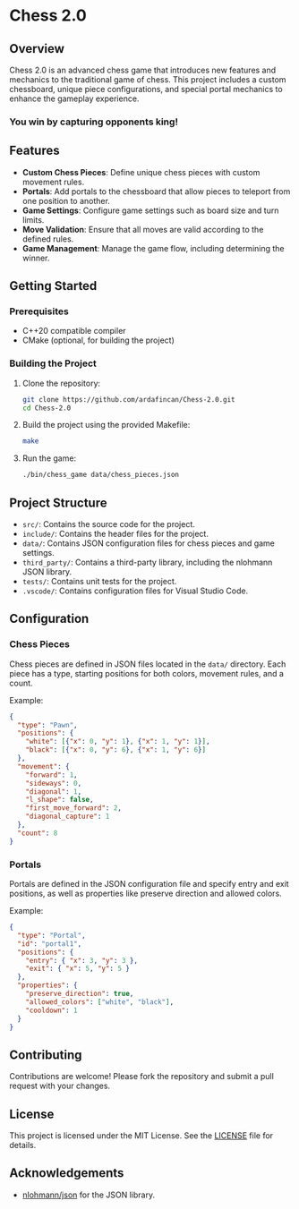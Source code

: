 # Chess 2.0

## Overview

Chess 2.0 is an advanced chess game that introduces new features and mechanics to the traditional game of chess. This project includes a custom chessboard, unique piece configurations, and special portal mechanics to enhance the gameplay experience. 

### **You win by capturing opponents king!**

## Features

- **Custom Chess Pieces**: Define unique chess pieces with custom movement rules.
- **Portals**: Add portals to the chessboard that allow pieces to teleport from one position to another.
- **Game Settings**: Configure game settings such as board size and turn limits.
- **Move Validation**: Ensure that all moves are valid according to the defined rules.
- **Game Management**: Manage the game flow, including determining the winner.

## Getting Started

### Prerequisites

- C++20 compatible compiler
- CMake (optional, for building the project)

### Building the Project

1. Clone the repository:
    ```sh
    git clone https://github.com/ardafincan/Chess-2.0.git
    cd Chess-2.0
    ```

2. Build the project using the provided Makefile:
    ```sh
    make
    ```

3. Run the game:
    ```sh
    ./bin/chess_game data/chess_pieces.json
    ```

## Project Structure

- `src/`: Contains the source code for the project.
- `include/`: Contains the header files for the project.
- `data/`: Contains JSON configuration files for chess pieces and game settings.
- `third_party/`: Contains a third-party library, including the nlohmann JSON library.
- `tests/`: Contains unit tests for the project.
- `.vscode/`: Contains configuration files for Visual Studio Code.

## Configuration

### Chess Pieces

Chess pieces are defined in JSON files located in the `data/` directory. Each piece has a type, starting positions for both colors, movement rules, and a count.

Example:
```json
{
  "type": "Pawn",
  "positions": {
    "white": [{"x": 0, "y": 1}, {"x": 1, "y": 1}],
    "black": [{"x": 0, "y": 6}, {"x": 1, "y": 6}]
  },
  "movement": {
    "forward": 1,
    "sideways": 0,
    "diagonal": 1,
    "l_shape": false,
    "first_move_forward": 2,
    "diagonal_capture": 1
  },
  "count": 8
}
```

### Portals

Portals are defined in the JSON configuration file and specify entry and exit positions, as well as properties like preserve direction and allowed colors.

Example:
```json
{
  "type": "Portal",
  "id": "portal1",
  "positions": {
    "entry": { "x": 3, "y": 3 },
    "exit": { "x": 5, "y": 5 }
  },
  "properties": {
    "preserve_direction": true,
    "allowed_colors": ["white", "black"],
    "cooldown": 1
  }
}
```

## Contributing

Contributions are welcome! Please fork the repository and submit a pull request with your changes.

## License

This project is licensed under the MIT License. See the [LICENSE](LICENSE) file for details.

## Acknowledgements

- [nlohmann/json](https://github.com/nlohmann/json) for the JSON library.
